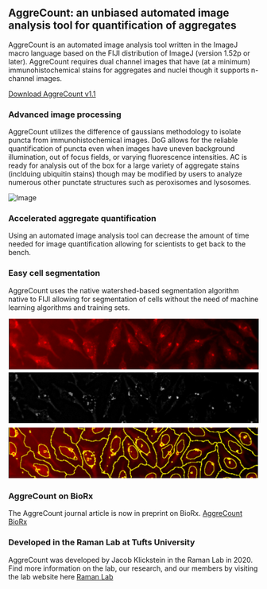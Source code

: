 ## AggreCount: an unbiased automated image analysis tool for quantification of aggregates

AggreCount is an automated image analysis tool written in the ImageJ macro language based on the FIJI distribution of ImageJ (version 1.52p or later).
AggreCount requires dual channel images that have (at a minimum) immunohistochemical stains for aggregates and nuclei though it supports n-channel images.

[Download AggreCount v1.1](https://github.com/AggreCount/AggreCount/archive/master.zip)

### Advanced image processing
AggreCount utilizes the difference of gaussians methodology to isolate puncta from immunohistochemical images. DoG allows for the reliable quantification of puncta even
when images have uneven background illumination, out of focus fields, or varying fluorescence intensities. AC is ready for analysis out of the box for a large variety of 
aggregate stains (inclduing ubiquitin stains) though may be modified by users to analyze numerous other punctate structures such as peroxisomes and lysosomes. 

![Image](https://dl.boxcloud.com/api/2.0/internal_files/718955413509/versions/764481830709/representations/jpg_paged_2048x2048/content/1.jpg?access_token=1!FTnJvPl6D6budueWGljbWIxj942CQ7asdDOQhWAqHksluH_nSnq6X-pOZom214Uz1h-K7h3bA-fR9NnlMr8R0ajYDp8xPQDDoZZHfx-SJV33k-UCVH2DUbvxThnLGjfD0Zkaf8goBhQQY88pfLt5Dd56rbzDaoidvxeeVWBNfqLYhtnrvC3dZyNTN-3B9lK-v7Svzj9NlqsSfqjPHq9EpehzWFQ6aACsccKwFmMmewWHS8zfI3hmLaqVCl0yUxtl4Y4kbnTKaZv10k7AvgxE3QF_irrg5H1-XWlJCpIQno7VsEJUyoHmETbja5U11Z35CIKk1jUJ9l8fwimZKVdLz-Yy53z8NHBaC-L_HEkpFk5_6DtX0vfFEOAtjL1b0-c6jE5GvQZhuEb48kbB7xHF9V2QnVnZfcXEv3epB4NeSkRov2IlML6bleww_1_t1M6q8zEc7x3GHu0mt-wYOZtMk7blTbXNGqnshiAXbJb9fDyVXz0nggWeRisnkthX2hHuXLBgDV9rsYjJFk8NWViGRIGIyPTR6FuEFTqGp3uiDHw1h5_Es7A7PCSZ1ZByYq9jNrZEBuKRFZ9QMaR28QfcNhyXy7E9vYQWYGL1_fFaiB-o-mJ3Csmy0LHH-eBntoUiIcG8jLOkDN7Dy3ipURRf-xkCVHpf-DvzcYMCyYi7sy6DGVs.&box_client_name=box-content-preview&box_client_version=2.49.1)

### Accelerated aggregate quantification
Using an automated image analysis tool can decrease the amount of time needed for image quantification allowing for scientists to get back to the bench.

### Easy cell segmentation
AggreCount uses the native watershed-based segmentation algorithm native to FIJI allowing for segmentation of cells without the need of machine learning algorithms
and training sets. 

![Image](https://github.com/AggreCount/aggrecount.github.io/blob/master/segmentation.png?raw=true)


### AggreCount on BioRx
The AggreCount journal article is now in preprint on BioRx. 
[AggreCount BioRx](https://www.biorxiv.org/content/10.1101/2020.07.25.221267v1)

### Developed in the Raman Lab at Tufts University
AggreCount was developed by Jacob Klickstein in the Raman Lab in 2020. Find more information on the lab, our research, and our members by visiting the lab website here
[Raman Lab](https://www.raman-lab.org/)

